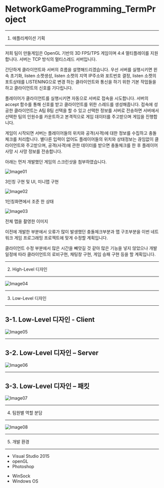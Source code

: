 # NetworkGameProgramming_TermProject

----------
1. 애플리케이션 기획
----------
저희 팀이 만들게임은 OpenGL 기반의 3D FPS/TPS 게임이며 4:4 멀티플레이를 지원합니다. 서버는 TCP 방식의 멀티스레드 서버입니다.

간단하게 클라이언트와 서버의 흐름을 설명해드리겠습니다.
우선 서버를 실행시키면 윈속 초기화, listen 소켓생성, listen 소켓의 지역 IP주소와 포트번호 결정, listen 소켓의 포트상태를 LISTENING으로 변경 하는 클라이언트와 통신을 하기 위한 기본 작업들을 하고 클라이언트의 신호를 기다립니다.

플레이어가 클라이언트를 실행시키면 자동으로 서버로 접속을 시도합니다. 서버의 accept 함수를 통해 신호를 받고 클라이언트를 위한 스레드를 생성해줍니다.
접속에 성공한 클라이언트는 A팀 B팀 선택을 할 수 있고 선택한 정보를 서버로 전송하면 서버에서 선택한 팀의 인원수를 카운트하고 본격적으로 게임 데이터를 주고받으며 게임을 진행합니다.

게임이 시작되면 서버는 플레이어들의 위치와 공격(사격)에 대한 정보를 수집하고 충돌체크를 처리합니다. 별다른 입력이 없어도 플레이어들의 위치와 상태정보는 끊임없이 클라이언트와 주고받으며, 공격(사격)에 관한 데이터를 받으면 충돌체크를 한 후 플레이어 사망 시 사망 정보를 전송합니다.

아래는 먼저 개발했던 게임의 스크린샷을 첨부하였습니다.

![Image01](https://github.com/WindowsHyun/NetworkGameProgramming_TermProject/blob/master/Document/image/noname01.png)

3인칭 구현 및 UI, 미니맵 구현

![Image02](https://github.com/WindowsHyun/NetworkGameProgramming_TermProject/blob/master/Document/image/noname02.png)

1인칭화면에서 조준 한 상태

![Image03](https://github.com/WindowsHyun/NetworkGameProgramming_TermProject/blob/master/Document/image/noname03.png)

전체 맵을 촬영한 이미지

이전에 개발한 부분에서 오류가 많이 발생했던 충돌체크부분과 맵 구조부분을 이번 네트워크 게임 프로그래밍 프로젝트에 맞게 수정할 계획입니다.

클라이언트 수정 부분에서 많은 시간을 빼앗길 것 같아 많은 기능을 넣지 않았으나 개발 일정에 따라 클라이언트의 로비구현, 채팅창 구현, 게임 승패 구현 등을 할 계획입니다.

----------
2. High-Level 디자인
----------

![Image04](https://github.com/WindowsHyun/NetworkGameProgramming_TermProject/blob/master/Document/image/noname04.png)

----------
3. Low-Level 디자인
----------
3-1. Low-Level 디자인 - Client
----------

![Image05](https://github.com/WindowsHyun/NetworkGameProgramming_TermProject/blob/master/Document/image/noname05.png)

----------
3-2. Low-Level 디자인 – Server
----------

![Image06](https://github.com/WindowsHyun/NetworkGameProgramming_TermProject/blob/master/Document/image/noname06.png)

----------
3-3. Low-Level 디자인 – 패킷
----------

![Image07](https://github.com/WindowsHyun/NetworkGameProgramming_TermProject/blob/master/Document/image/noname07.png)

----------
4. 팀원별 역할 분담
----------

![Image08](https://github.com/WindowsHyun/NetworkGameProgramming_TermProject/blob/master/Document/image/noname08.png)

----------
5. 개발 환경
----------
   + Visual Studio 2015
   + openGL
   + Photoshop
   - WinSock
   - Windows OS
